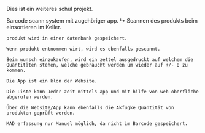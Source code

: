 Dies ist ein weiteres schul projekt.

Barcode scann system mit zugehöriger app. 
↳ Scannen des produkts beim einsortieren im Keller.

	produkt wird in einer datenbank gespeichert.

	Wenn produkt entnommen wirt, wird es ebenfalls gescannt.
	
	Beim wunsch einzukaufen, wird ein zettel ausgedruckt auf welchem die 	Quantitäten stehen, welche gebraucht werden um wieder auf +/- 0 zu 	kommen.
	
	Die App ist ein klon der Website.

	Die Liste kann Jeder zeit mittels app und mit hilfe von web oberfläche 	abgerufen werden.

	Über die Website/App kann ebenfalls die Akfugke Quantität von 	produkten geprüft werden.

	MAD erfassung nur Manuel möglich, da nicht im Barcode gespeichert.